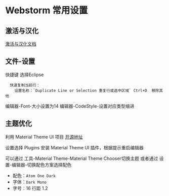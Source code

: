 # Webstorm 常用设置

## 激活与汉化
[激活与汉化文档](/Window/Jetbrains系列软件激活与汉化.md)

## 文件-设置

快捷键 选择Eclipse
```
  快速复制当前行：
    设置名称：`Duplicate Line or Selection 重复行或选中区域` Ctrl+D  移除其他
```

编辑器-Font-大小设置为14
编辑器-CodeStyle-设置对应类型缩进

## 主题优化
利用 Material Theme UI 项目
[开源地址](https://github.com/ChrisRM/material-theme-jetbrains)

设置选择 Plugins 安装 Material Theme UI 插件，根据提示重启编辑器

可以通过 工具-Material Theme-Material Theme Chooser切换主题 
或者通过 设置-编辑器-切换配色方案选择配色 
- 配色：`Atom One Dark` 
- 字体：`Dark Mono`
- 字号：16 行距 1.2